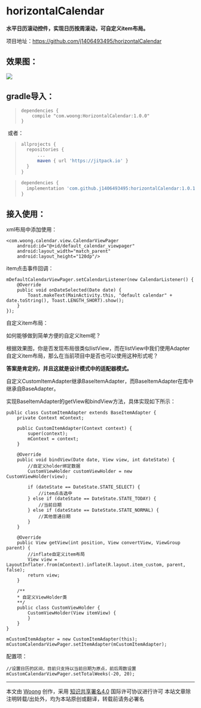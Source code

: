 # horizontalCalendar

**水平日历滚动控件，实现日历按周滚动，可自定义item布局。**

项目地址：https://github.com/j1406493495/horizontalCalendar



## 效果图：

![](https://ws4.sinaimg.cn/large/006tNc79ly1fz5z1htlusg30820e8npe.gif)



## gradle导入：

> ```
> dependencies {
>     compile "com.woong:HorizontalCalendar:1.0.0"
> }
> ```

​	或者：

> ```groovy
> allprojects {
> 	repositories {
> 		...
> 		maven { url 'https://jitpack.io' }
> 	}
> }
> ```

> ```groovy
> dependencies {
> 	implementation 'com.github.j1406493495:horizontalCalendar:1.0.1'
> }
> ```

## 接入使用：

xml布局中添加使用：

```
<com.woong.calendar.view.CalendarViewPager
    android:id="@+id/default_calendar_viewpager"
    android:layout_width="match_parent"
    android:layout_height="120dp"/>
```

item点击事件回调：

```
mDefaultCalendarViewPager.setCalendarListener(new CalendarListener() {
    @Override
    public void onDateSelected(Date date) {
        Toast.makeText(MainActivity.this, "default calendar" + date.toString(), Toast.LENGTH_SHORT).show();
    }
});
```

自定义item布局：

如何能够做到简单方便的自定义Item呢？

根据效果图，你是否发现布局很类似listView，而在listView中我们使用Adapter自定义item布局，那么在当前项目中是否也可以使用这种形式呢？

**答案是肯定的，并且这就是设计模式中的适配器模式。**

自定义CustomItemAdapter继承BaseItemAdapter，而BaseItemAdapter在库中继承自BaseAdapter。

实现BaseItemAdapter的getView和bindView方法，具体实现如下所示：

```
public class CustomItemAdapter extends BaseItemAdapter {
    private Context mContext;

    public CustomItemAdapter(Context context) {
        super(context);
        mContext = context;
    }

    @Override
    public void bindView(Date date, View view, int dateState) {
        //自定义holder绑定数据
        CustomViewHolder customViewHolder = new CustomViewHolder(view);
        
        if (dateState == DateState.STATE_SELECT) {
            //item点击选中
        } else if (dateState == DateState.STATE_TODAY) {
            //当前日期
        } else if (dateState == DateState.STATE_NORMAL) {
            //其他普通日期
        }
    }

    @Override
    public View getView(int position, View convertView, ViewGroup parent) {
        //inflate自定义item布局
        View view = LayoutInflater.from(mContext).inflate(R.layout.item_custom, parent, false);
        return view;
    }

	/**
	* 自定义ViewHolder类
	**/
    public class CustomViewHolder {
        CustomViewHolder(View itemView) {
        }
    }
}
```

```
mCustomItemAdapter = new CustomItemAdapter(this);
mCustomCalendarViewPager.setItemAdapter(mCustomItemAdapter);
```

配置项：

```
//设置日历的区间，目前只支持以当前日期为原点，前后周数设置
mCustomCalendarViewPager.setTotalWeeks(-20, 20);
```



---

本文由 [Woong](http://woong.com.cn/) 创作，采用 [知识共享署名4.0](https://creativecommons.org/licenses/by/4.0/) 国际许可协议进行许可
本站文章除注明转载/出处外，均为本站原创或翻译，转载前请务必署名